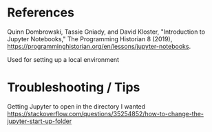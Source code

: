 # References
Quinn Dombrowski, Tassie Gniady, and David Kloster, "Introduction to Jupyter Notebooks," The Programming Historian 8 (2019), https://programminghistorian.org/en/lessons/jupyter-notebooks.

Used for setting up a local environment
# Troubleshooting / Tips

Getting Jupyter to open in the directory I wanted
https://stackoverflow.com/questions/35254852/how-to-change-the-jupyter-start-up-folder
